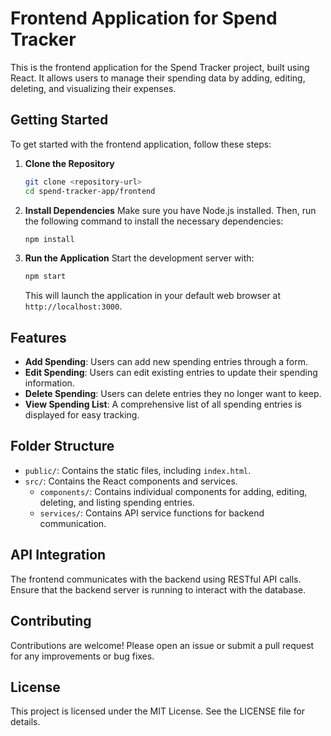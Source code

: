 # Frontend Application for Spend Tracker

This is the frontend application for the Spend Tracker project, built using React. It allows users to manage their spending data by adding, editing, deleting, and visualizing their expenses.

## Getting Started

To get started with the frontend application, follow these steps:

1. **Clone the Repository**
   ```bash
   git clone <repository-url>
   cd spend-tracker-app/frontend
   ```

2. **Install Dependencies**
   Make sure you have Node.js installed. Then, run the following command to install the necessary dependencies:
   ```bash
   npm install
   ```

3. **Run the Application**
   Start the development server with:
   ```bash
   npm start
   ```
   This will launch the application in your default web browser at `http://localhost:3000`.

## Features

- **Add Spending**: Users can add new spending entries through a form.
- **Edit Spending**: Users can edit existing entries to update their spending information.
- **Delete Spending**: Users can delete entries they no longer want to keep.
- **View Spending List**: A comprehensive list of all spending entries is displayed for easy tracking.

## Folder Structure

- `public/`: Contains the static files, including `index.html`.
- `src/`: Contains the React components and services.
  - `components/`: Contains individual components for adding, editing, deleting, and listing spending entries.
  - `services/`: Contains API service functions for backend communication.
  
## API Integration

The frontend communicates with the backend using RESTful API calls. Ensure that the backend server is running to interact with the database.

## Contributing

Contributions are welcome! Please open an issue or submit a pull request for any improvements or bug fixes.

## License

This project is licensed under the MIT License. See the LICENSE file for details.